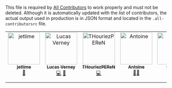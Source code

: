 This file is required by [All Contributors](https://allcontributors.org/) to work properly and must not be deleted. Although it is automatically updated with the list of contributors, the actual output used in production is in JSON format and located in the `.all-contributorsrc` file.

<!-- ALL-CONTRIBUTORS-LIST:START - Do not remove or modify this section -->
<!-- prettier-ignore-start -->
<!-- markdownlint-disable -->
<table>
  <tbody>
    <tr>
      <td align="center" valign="top" width="14.28%"><a href="https://github.com/jetlime"><img src="https://avatars.githubusercontent.com/u/29337128?v=4?s=100" width="100px;" alt="jetlime"/><br /><sub><b>jetlime</b></sub></a><br /><a href="https://github.com/OpenTermsArchive/engine/commits?author=jetlime" title="Documentation">📖</a></td>
      <td align="center" valign="top" width="14.28%"><a href="https://github.com/LVerneyPEReN"><img src="https://avatars.githubusercontent.com/u/58298410?v=4?s=100" width="100px;" alt="Lucas Verney"/><br /><sub><b>Lucas Verney</b></sub></a><br /><a href="https://github.com/OpenTermsArchive/engine/commits?author=LVerneyPEReN" title="Code">💻</a> <a href="#ideas-LVerneyPEReN" title="Ideas, Planning, & Feedback">🤔</a></td>
      <td align="center" valign="top" width="14.28%"><a href="https://github.com/THouriezPEReN"><img src="https://avatars.githubusercontent.com/u/70654947?v=4?s=100" width="100px;" alt="THouriezPEReN"/><br /><sub><b>THouriezPEReN</b></sub></a><br /><a href="https://github.com/OpenTermsArchive/engine/commits?author=THouriezPEReN" title="Code">💻</a></td>
      <td align="center" valign="top" width="14.28%"><a href="https://blog.crafting-labs.fr"><img src="https://avatars.githubusercontent.com/u/765477?v=4?s=100" width="100px;" alt="Antoine"/><br /><sub><b>Antoine</b></sub></a><br /><a href="#mentoring-avernois" title="Mentoring">🧑‍🏫</a></td>
      <td align="center" valign="top" width="14.28%"><a href="https://stache.cat"><img src="https://avatars.githubusercontent.com/u/5108539?v=4?s=100" width="100px;" alt="Stache"/><br /><sub><b>Stache</b></sub></a><br /><a href="https://github.com/OpenTermsArchive/engine/commits?author=AMustache" title="Documentation">📖</a></td>
      <td align="center" valign="top" width="14.28%"><a href="https://hestia.ai/about-us/about-paul-olivier-dehaye"><img src="https://avatars.githubusercontent.com/u/3274335?v=4?s=100" width="100px;" alt="Paul-Olivier Dehaye"/><br /><sub><b>Paul-Olivier Dehaye</b></sub></a><br /><a href="https://github.com/OpenTermsArchive/engine/commits?author=pdehaye" title="Documentation">📖</a></td>
    </tr>
  </tbody>
</table>

<!-- markdownlint-restore -->
<!-- prettier-ignore-end -->

<!-- ALL-CONTRIBUTORS-LIST:END -->
